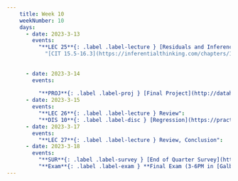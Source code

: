 ```yaml
---
    title: Week 10
    weekNumber: 10
    days:
      - date: 2023-3-13
        events:
          "**LEC 25**{: .label .label-lecture } [Residuals and Inference](http://datahub.ucsd.edu/user-redirect/git-sync?repo=https://github.com/dsc-courses/dsc10-2023-wi&subPath=lectures/lec25/lec25.ipynb) [✏️](resources/lectures/lec25/lec25.html) [Watch 🎥](https://podcast.ucsd.edu/watch/wi23/dsc10_d00/26/kaltura)":
            "[CIT 15.5-16.3](https://inferentialthinking.com/chapters/15/5/Visual_Diagnostics.html)"
                
          
      - date: 2023-3-14
        events:
          
          "**PROJ**{: .label .label-proj } [Final Project](http://datahub.ucsd.edu/user-redirect/git-sync?repo=https://github.com/dsc-courses/dsc10-2023-wi&subPath=projects/final_project/FinalProject.ipynb)":
      - date: 2023-3-15
        events:
          "**LEC 26**{: .label .label-lecture } Review":
          "**DIS 10**{: .label .label-disc } [Regression](https://practice.dsc10.com/disc10/index.html)":
      - date: 2023-3-17
        events:
          "**LEC 27**{: .label .label-lecture } Review, Conclusion":
      - date: 2023-3-18
        events:
          "**SUR**{: .label .label-survey } [End of Quarter Survey](https://forms.gle/pmorTbJ18ufDBeiq8) + [CAPEs](https://cape.ucsd.edu/)":
          "**Exam**{: .label .label-exam } **Final Exam (3-6PM in [Galbraith Hall 242](https://map.concept3d.com/?id=1005#!m/553423))**":
---
```

